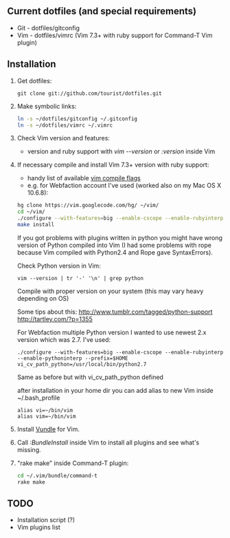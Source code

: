 ## Current dotfiles (and special requirements)

* Git - dotfiles/gitconfig  
* Vim - dotfiles/vimrc (Vim 7.3+ with ruby support for Command-T Vim plugin)

## Installation

1. Get dotfiles:

    ```
    git clone git://github.com/tourist/dotfiles.git
    ```

2. Make symbolic links:
       
    ```bash
    ln -s ~/dotfiles/gitconfig ~/.gitconfig  
    ln -s ~/dotfiles/vimrc ~/.vimrc
    ```

3. Check Vim version and features:
   * version and ruby support with *vim --version* or *:version* inside Vim

4. If necessary compile and install Vim 7.3+ version with ruby support:
   * handy list of available [vim compile flags]
   * e.g. for Webfaction account I've used (worked also on my Mac OS X 10.6.8):

    ```bash
    hg clone https://vim.googlecode.com/hg/ ~/vim/
    cd ~/vim/
    ./configure --with-features=big --enable-cscope --enable-rubyinterp --enable-pythoninterp --prefix=$HOME --with-python-config-dir=/usr/local/lib/python2.7/config
    make install
    ```
    
    If you got problems with plugins written in python you might have wrong version of Python compiled into Vim (I had some problems with rope because Vim compiled with Python2.4 and Rope gave SyntaxErrors).
    
    Check Python version in Vim:
    ```
    vim --version | tr '-' '\n' | grep python
    ```
    
    Compile with proper version on your system (this may vary heavy depending on OS)
    
    Some tips about this:
    http://www.tumblr.com/tagged/python-support
    http://tartley.com/?p=1355
    
    For Webfaction multiple Python version I wanted to use newest 2.x version which was 2.7. I've used:
    ```
    ./configure --with-features=big --enable-cscope --enable-rubyinterp --enable-pythoninterp --prefix=$HOME vi_cv_path_python=/usr/local/bin/python2.7
    ```
    Same as before but with vi_cv_path_python defined
    
    after installation in your home dir you can add alias to new Vim inside ~/.bash_profile
    
    ```
    alias vi=~/bin/vim
    alias vim=~/bin/vim
    ```

5. Install [Vundle] for Vim.

6. Call *:BundleInstall* inside Vim to install all plugins and see what's missing.

7. "rake make" inside Command-T plugin:

    ```bash
    cd ~/.vim/bundle/command-t
    rake make
    ```

## TODO

* Installation script (?)
* Vim plugins list

[Vundle]:https://github.com/gmarik/vundle
[vim compile flags]:http://drchip.0sites.net/astronaut/vim/vimfeat.html